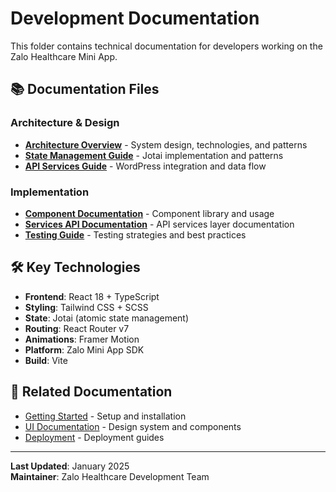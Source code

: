 # Development Documentation

This folder contains technical documentation for developers working on the Zalo Healthcare Mini App.

## 📚 Documentation Files

### Architecture & Design

- **[Architecture Overview](architecture-overview.md)** - System design, technologies, and patterns
- **[State Management Guide](state-management-guide.md)** - Jotai implementation and patterns
- **[API Services Guide](api-services-guide.md)** - WordPress integration and data flow

### Implementation

- **[Component Documentation](component-documentation.md)** - Component library and usage
- **[Services API Documentation](services-api-documentation.md)** - API services layer documentation
- **[Testing Guide](testing-guide.md)** - Testing strategies and best practices

## 🛠️ Key Technologies

- **Frontend**: React 18 + TypeScript
- **Styling**: Tailwind CSS + SCSS
- **State**: Jotai (atomic state management)
- **Routing**: React Router v7
- **Animations**: Framer Motion
- **Platform**: Zalo Mini App SDK
- **Build**: Vite

## 🔗 Related Documentation

- [Getting Started](../getting-started/README.md) - Setup and installation
- [UI Documentation](../ui/README.md) - Design system and components
- [Deployment](../deployment/README.md) - Deployment guides

---

**Last Updated**: January 2025  
**Maintainer**: Zalo Healthcare Development Team
